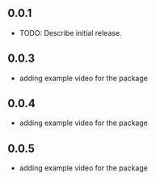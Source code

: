 ## 0.0.1

- TODO: Describe initial release.

## 0.0.3

- adding example video for the package

## 0.0.4

- adding example video for the package

## 0.0.5

- adding example video for the package

